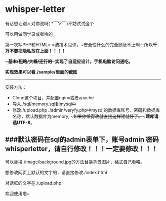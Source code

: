 # whisper-letter

有话想让别人对你说吗( *￣▽￣)不妨试试这个

可以用做同学录或者啥的。

第一次写PHP和HTML= =渣技术见谅，~~~安全性什么的完全顾及不上啊！所以~~**千万不要把隐私放在上面！！！！**

**~~~基本/粗略/大概/还行的~~~实现了自适应设计，手机电脑访问通吃。**

**实现效果可以看./sample/里面的截图**

---
安装方法：
* Clone这个项目，并配置nginx或者apache
* 导入./sql/memory.sql到mysql中
* 修改./upload.php ./admin/veryfy.php中mysql的数据库账号、密码和数据库名称，默认数据库为memory, ~~~如果你懒得改就直接这样建就好了。~~~**建库请选UTF-8**。

###默认密码在sql的admin表单下，账号admin 密码whisperletter，请自行修改！！！**一定要修改！！！**
---
可以替换./image/background.jpg的方法替换背景图片，格式自己看咯。

想修改网页上默认的文字的，请直接修改./index.html

对话框的文字在./upload.php

欢迎使用啦~
